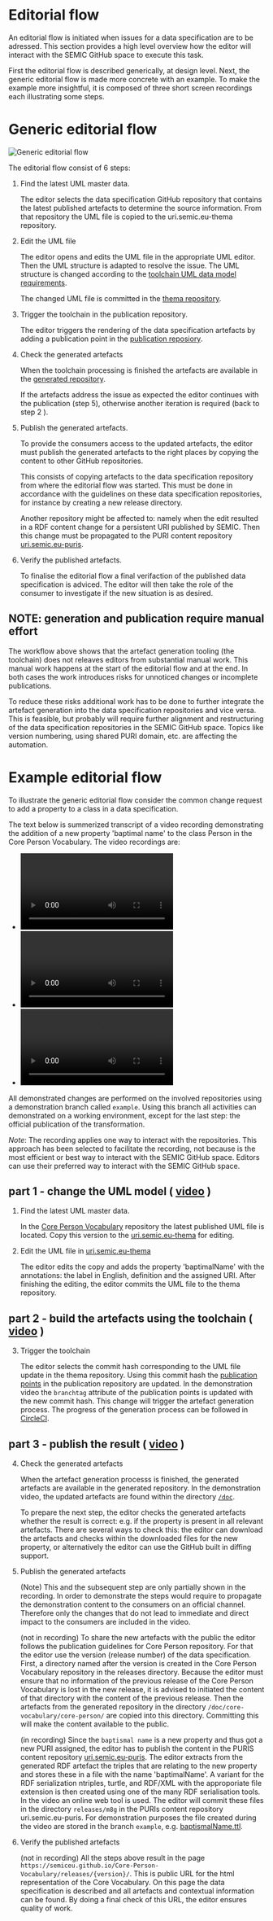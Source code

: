 # Editorial flow

An editorial flow is initiated when issues for a data specification are to be adressed.
This section provides a high level overview how the editor will interact with the SEMIC GitHub space to execute this task.

First the editorial flow is described generically, at design level. 
Next, the generic editorial flow is made more concrete with an example.
To make the example more insightful, it is composed of three short screen recordings each illustrating some steps.

# Generic editorial flow


![Generic editorial flow](./images/editorial-flow-generic.jpg)


The editorial flow consist of 6 steps:

1. Find the latest UML master data.

   The editor selects the data specification GitHub repository that contains the latest published artefacts to determine the source information.
   From that repository the UML file is copied to the uri.semic.eu-thema repository.


2. Edit the UML file 

   The editor opens and edits the UML file in the appropriate UML editor. 
   Then the UML structure is adapted to resolve the issue. 
   The UML structure is changed according to the [toolchain UML data model requirements](./datamodel.md). 

   The changed UML file is committed in the [thema repository](https://github.com/SEMICeu/uri.semic.eu-thema).

3. Trigger the toolchain in the publication repository.

   The editor triggers the rendering of the data specification artefacts by adding a publication point in the [publication reposiory](https://github.com/SEMICeu/uri.semic.eu-publication).

4. Check the generated artefacts

   When the toolchain processing is finished the artefacts are available in the [generated repository](https://github.com/SEMICeu/uri.semic.eu-generated).

   If the artefacts address the issue as expected the editor continues with the publication (step 5), otherwise another iteration is required (back to step 2 ).

5. Publish the generated artefacts.


   To provide the consumers access to the updated artefacts, the editor must publish the generated artefacts to the right places by copying the content to other GitHub repositories.
   
   This consists of copying artefacts to the data specification repository from where the editorial flow was started. 
   This must be done in accordance with the guidelines on these data specification repositories, for instance by creating a new release directory.

   Another repository might be affected to: namely when the edit resulted in a RDF content change for a persistent URI published by SEMIC.
   Then this change must be propagated to the PURI content repository [uri.semic.eu-puris](https://github.com/SEMICeu/uri.semic.eu-puris).
   

6. Verify the published artefacts.

   To finalise the editorial flow a final verifaction of the published data specification is adviced.
   The editor will then take the role of the consumer to investigate if the new situation is as desired.


## NOTE: generation and publication require manual effort

The workflow above shows that the artefact generation tooling (the toolchain) does not releaves editors from substantial manual work.
This manual work happens at the start of the editorial flow and at the end.
In both cases the work introduces risks for unnoticed changes or incomplete publications.

To reduce these risks additional work has to be done to further integrate the artefact generation into the data specification repositories and vice versa.
This is feasible, but probably will require further alignment and restructuring of the data specification repositories in the SEMIC GitHub space.
Topics like version numbering, using shared PURI domain, etc. are affecting the automation.



# Example editorial flow

To illustrate the generic editorial flow consider the common change request to add a property to a class in a data specification. 

The text below is summerized transcript of a video recording demonstrating the addition of a new property 'baptimal name' to the class Person in the Core Person Vocabulary.
The video recordings are:
 
   - ![part 1](./images/step1.mp4)
   - ![part 2](./images/step2.mp4)
   - ![part 3](./images/step3.mp4)

All demonstrated changes are performed on the involved repositories using a demonstration branch called `example`.
Using this branch all activities can demonstrated on a working environment, except for the last step: the official publication of the transformation.

*Note*: The recording applies one way to interact with the repositories. 
This approach has been selected to facilitate the recording, not because is the most efficient or best way to interact with the SEMIC GitHub space.
Editors can use their preferred way to interact with the SEMIC GitHub space.


## part 1 - change the UML model ( [video](./images/step1.mp4) )

1. Find the latest UML master data.

    In the [Core Person Vocabulary](https://github.com/SEMICeu/Core-Person-Vocabulary/tree/master/releases/2.00/uml) repository the latest published UML file is located.
    Copy this version to the [uri.semic.eu-thema](https://github.com/SEMICeu/uri.semic.eu-thema) for editing.
    

2. Edit the UML file in [uri.semic.eu-thema](https://github.com/SEMICeu/uri.semic.eu-thema)

   The editor edits the copy and adds the property 'baptimalName' with the annotations: the label in English, definition and the assigned URI. 
   After finishing the editing, the editor commits the UML file to the thema repository.
   
## part 2 - build the artefacts using the toolchain ( [video](./images/step2.mp4) )

3. Trigger the toolchain 

   The editor selects the commit hash corresponding to the UML file update in the thema repository. 
   Using this commit hash the [publication points](https://github.com/SEMICeu/uri.semic.eu-publication/blob/example/config/dev/publication.json) in the publication repository are updated. 
   In the demonstration video the `branchtag` attribute of the publication points is updated with the new commit hash.
   This change will trigger the artefact generation process.
   The progress of the generation process can be followed in [CircleCI](http://circleci.com).


## part 3 - publish the result ( [video](./images/step3.mp4) )

4. Check the generated artefacts

   When the artefact generation processs is finished, the generated artefacts are available in the generated repository.
   In the demonstration video, the updated artefacts are found within the directory [`/doc`](https://github.com/SEMICeu/uri.semic.eu-generated/tree/example/doc). 

   To prepare the next step, the editor checks the generated artefacts whether the result is correct: e.g. if the property is present in all relevant artefacts.
   There are several ways to check this: the editor can download the artefacts and checks within the downloaded files for the new property, or alternatively the editor can use the GitHub built in diffing support.

5. Publish the generated artefacts 

   (Note) This and the subsequent step are only partially shown in the recording. 
   In order to demonstrate the steps would require to propagate the demonstration content to the consumers on an official channel.
   Therefore only the changes that do not lead to immediate and direct impact to the consumers are included in the video.

   (not in recording) To share the new artefacts with the public the editor follows the publication guidelines for Core Person repository. 
   For that the editor use the version (release number) of the data specification.
   First, a directory named after the version is created in the Core Person Vocabulary repository in the releases directory.
   Because the editor must ensure that no information of the previous release of the Core Person Vocabulary is lost in the new release, it is advised to initiated the content of that directory with the content of the previous release.
   Then the artefacts from the generated repository in the directory `/doc/core-vocabulary/core-person/` are copied into this directory.
   Committing this will make the content available to the public.


   (in recording) Since the `baptismal name` is a new property and thus got a new PURI assigned, the editor has to publish the content in the PURIS content repository [uri.semic.eu-puris](https://github.com/SEMICeu/uri.semic.eu-puris). 
   The editor extracts from the generated RDF artefact the triples that are relating to the new property and stores these in a file with the name 'baptimalName'. 
   A variant for the RDF serialization ntriples, turtle, and RDF/XML with the approporiate file extension is then created using one of the many RDF serialisation tools. In the video an online web tool is used.
   The editor will commit these files in the directory `releases/m8g` in the PURIs content repository uri.semic.eu-puris.
   For demonstration purposes the file created during the video are stored in the branch `example`, e.g. [baptismalName.ttl](https://github.com/SEMICeu/uri.semic.eu-puris/blob/example/releases/m8g/baptismalName.ttl).
   

   

6. Verify the published artefacts 
    
   (not in recording) All the steps above result in the page  `https://semiceu.github.io/Core-Person-Vocabulary/releases/{version}/`. 
   This is public URL for the html representation of the Core Vocabulary. 
   On this page the data specification is described and all artefacts and contextual information can be found.
   By doing a final check of this URL, the editor ensures quality of work.
   
    
    
